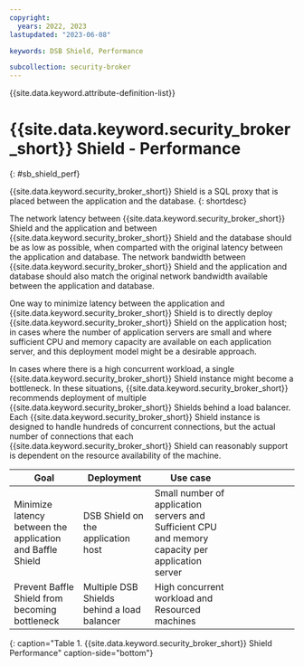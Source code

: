 ```yaml
---
copyright:
  years: 2022, 2023
lastupdated: "2023-06-08"

keywords: DSB Shield, Performance

subcollection: security-broker
---
```


{{site.data.keyword.attribute-definition-list}}

# {{site.data.keyword.security_broker_short}} Shield - Performance
{: #sb_shield_perf}

{{site.data.keyword.security_broker_short}} Shield is a SQL proxy that is placed between the application and the database. 
{: shortdesc}

The network latency between {{site.data.keyword.security_broker_short}} Shield and the application and between {{site.data.keyword.security_broker_short}} Shield and the database should be as low as possible, when comparted with the original latency between the application and database. The network bandwidth between {{site.data.keyword.security_broker_short}} Shield and the application and database should also match the original network bandwidth available between the application and database.

One way to minimize latency between the application and {{site.data.keyword.security_broker_short}} Shield is to directly deploy {{site.data.keyword.security_broker_short}} Shield on the application host; in cases where the number of application servers are small and where sufficient CPU and memory capacity are available on each application server, and this deployment model might be a desirable approach.

In cases where there is a high concurrent workload, a single {{site.data.keyword.security_broker_short}} Shield instance might become a bottleneck. In these situations, {{site.data.keyword.security_broker_short}} recommends deployment of multiple {{site.data.keyword.security_broker_short}} Shields behind a load balancer. Each {{site.data.keyword.security_broker_short}} Shield instance is designed to handle hundreds of concurrent connections, but the actual number of connections that each {{site.data.keyword.security_broker_short}} Shield can reasonably support is dependent on the resource availability of the machine.

| Goal                                                       | Deployment                                  | Use case                                                                                          |   |   |   |   |   |   |   |
|------------------------------------------------------------|---------------------------------------------|---------------------------------------------------------------------------------------------------|---|---|---|---|---|---|---|
| Minimize latency between the application and Baffle Shield | DSB Shield on the application host          | Small number of application servers and Sufficient CPU and memory capacity per application server |   |   |   |   |   |   |   |
| Prevent Baffle Shield from becoming bottleneck             | Multiple DSB Shields behind a load balancer | High concurrent workload and Resourced machines     
{: caption="Table 1. {{site.data.keyword.security_broker_short}} Shield Performance" caption-side="bottom"} 

